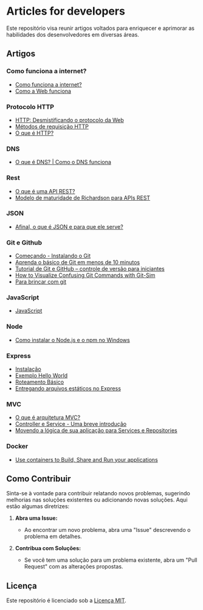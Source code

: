 # Articles for developers

Este repositório visa reunir artigos voltados para enriquecer e aprimorar as habilidades dos desenvolvedores em diversas áreas.

## Artigos

### Como funciona a internet?
- [Como funciona a internet?](https://developer.mozilla.org/pt-BR/docs/Learn/Common_questions/Web_mechanics/How_does_the_Internet_work)
- [Como a Web funciona](https://developer.mozilla.org/pt-BR/docs/Learn/Getting_started_with_the_web/How_the_Web_works)

### Protocolo HTTP
- [HTTP: Desmistificando o protocolo da Web](https://www.alura.com.br/artigos/desmistificando-o-protocolo-http-parte-1)
- [Métodos de requisição HTTP](https://developer.mozilla.org/pt-BR/docs/Web/HTTP/Methods)
- [O que é HTTP?](https://tecnoblog.net/responde/o-que-e-http/)

### DNS
- [O que é DNS? | Como o DNS funciona](https://www.cloudflare.com/pt-br/learning/dns/what-is-dns/)

### Rest
- [O que é uma API REST?](https://www.redhat.com/pt-br/topics/api/what-is-a-rest-api)
- [Modelo de maturidade de Richardson para APIs REST](https://rivaildojunior.medium.com/modelo-de-maturidade-de-richardson-para-apis-rest-8845f93b288)

### JSON
- [Afinal, o que é JSON e para que ele serve?](https://rockcontent.com/br/blog/json/)

### Git e Github
- [Começando - Instalando o Git](https://git-scm.com/book/pt-br/v2/Come%C3%A7ando-Instalando-o-Git)
- [Aprenda o básico de Git em menos de 10 minutos](https://www.freecodecamp.org/portuguese/news/aprenda-o-basico-de-git-em-menos-de-10-minutos/)
- [Tutorial de Git e GitHub – controle de versão para iniciantes](https://www.freecodecamp.org/portuguese/news/tutorial-de-git-e-github-controle-de-versao-para-iniciantes/)
- [How to Visualize Confusing Git Commands with Git-Sim](https://www.freecodecamp.org/news/git-sim/)
- [Para brincar com git](https://git-school.github.io/visualizing-git/#free)

### JavaScript
- [JavaScript](https://developer.mozilla.org/pt-BR/docs/Web/JavaScript)

### Node
- [Como instalar o Node.js e o npm no Windows](https://www.freecodecamp.org/portuguese/news/como-instalar-o-node-js-e-o-npm-no-windows/)

### Express
- [Instalação](https://expressjs.com/pt-br/starter/installing.html)
- [Exemplo Hello World](https://expressjs.com/pt-br/starter/hello-world.html)
- [Roteamento Básico](https://expressjs.com/pt-br/starter/basic-routing.html)
- [Entregando arquivos estáticos no Express](https://expressjs.com/pt-br/starter/static-files.html)

### MVC
- [O que é arquitetura MVC?](https://coodesh.com/blog/dicionario/o-que-e-arquitetura-mvc/#:~:text=Basicamente%2C%20a%20arquitetura%20MVC%20%C3%A9,camada%20de%20controle%20(controller))
- [Controller e Service - Uma breve introdução](https://dev.to/gabrielhsilvestre/controller-e-service-uma-breve-introducao-24hk#:~:text=Como%20dito%20em%20sua%20defini%C3%A7%C3%A3o,seja%20ela%20positiva%20ou%20negativa)
- [Movendo a lógica de sua aplicação para Services e Repositories](https://dev.to/tadeubdev/movendo-a-logica-de-sua-aplicacao-para-services-e-repositories-4lee)

### Docker
- [Use containers to Build, Share and Run your applications](https://www.docker.com/resources/what-container/)


## Como Contribuir

Sinta-se à vontade para contribuir relatando novos problemas, sugerindo melhorias nas soluções existentes ou adicionando novas soluções. Aqui estão algumas diretrizes:

1. **Abra uma Issue:**
   - Ao encontrar um novo problema, abra uma "Issue" descrevendo o problema em detalhes.

2. **Contribua com Soluções:**
   - Se você tem uma solução para um problema existente, abra um "Pull Request" com as alterações propostas.

## Licença

Este repositório é licenciado sob a [Licença MIT](./LICENSE).

